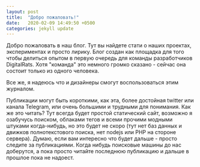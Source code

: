 ```yaml
---
layout: post
title:  "Добро пожаловать!"
date:   2020-02-09 14:49:50 +0500
categories: jekyll update
---
```

Добро пожаловать в наш блог. Тут вы найдете стати о наших проектах, экспериментах и просто лирику.
Блог создан как площадка для того чтобы делиться опытом в первую очередь для команды разработчиков
DigitalRats. Хотя "команда" это немного громко сказано - сейчас она состоит только из одного человека.

Все же, я надеюсь что и дизайнеры смогут воспользоваться этим журналом.

Публикации могут быть короткими, как эта, более достойная twitter или канала Telegram, или очень большими и трудными для понимания. Как же это читать? Тут всегда будет простой статический сайт, возможно я озабучусь поиском, облаками тегов и всеми прочими модными штуками когда-нибудь, но 
это будет не скоро (тут нет баз данных и движков полнотекстового поиска, нет nodejs или PHP на стороне сервера). Думаю, если вам интересно что будет дальше - просто следите за публикациями.
Когда нибудь поисковые машины до нас доберутся, а пока просто читайте последнюю публикацию и дальше в прошлое пока не надоест.
